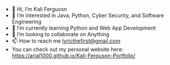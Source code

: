 - 👋 Hi, I’m Kali Ferguosn
- 👀 I’m interested in Java, Python, Cyber Security, and Software Engineering
- 🌱 I’m currently learning Python and Web App Development
- 💞️ I’m looking to collaborate on Anything
- 📫 How to reach me lyricthefirst@gmail.com
- You can check out my personal website here: https://arial1000.github.io/Kali-Ferguson-Portfolio/

<!---
Arial1000/Arial1000 is a ✨ special ✨ repository because its `README.md` (this file) appears on your GitHub profile.
You can click the Preview link to take a look at your changes.
--->

